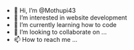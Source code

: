 - 👋 Hi, I’m @Mothupi43
- 👀 I’m interested in website development
- 🌱 I’m currently learning how to code
- 💞️ I’m looking to collaborate on ...
- 📫 How to reach me ...

<!---
Mothupi43/Mothupi43 is a ✨ special ✨ repository because its `README.md` (this file) appears on your GitHub profile.
You can click the Preview link to take a look at your changes.
--->
